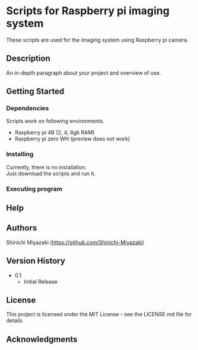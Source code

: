 # Scripts for Raspberry pi imaging system

These scripts are used for the imaging system using Raspberry pi camera.  

## Description
An in-depth paragraph about your project and overview of use.

## Getting Started
### Dependencies

Scripts work on following environments.  
- Raspberry pi 4B (2, 4, 8gb RAM)
- Raspberry pi zero WH (preview does not work)

### Installing
Currently, there is no installation.  
Just download the scripts and run it.  

### Executing program

## Help

## Authors

Shinichi Miyazaki (https://github.com/Shinichi-Miyazaki)  

## Version History

* 0.1
    * Initial Release

## License

This project is licensed under the MIT License - see the LICENSE.md file for details

## Acknowledgments
